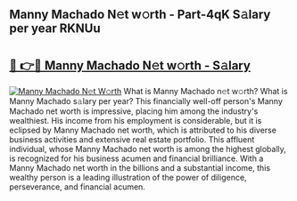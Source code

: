 ## Manny Machado N𝚎t w𝚘rth - Part-4qK S𝚊lary per year RKNUu

# <h2><a href="http://gc0j0m.nevu.top/?p=Manny+Machado">🔗 👉🔴 Manny Machado N𝚎t w𝚘rth - S𝚊lary</a></h2>

[![Manny Machado N𝚎t W𝚘rth](https://i.imgur.com/Oavwk0R.jpeg)](http://gc0j0m.nevu.top/?p=Manny+Machado)
What is Manny Machado n𝚎t w𝚘rth? What is Manny Machado s𝚊lary per year?
This financially well-off person's Manny Machado net worth is impressive, placing him among the industry's wealthiest. His income from his employment is considerable, but it is eclipsed by Manny Machado net worth, which is attributed to his diverse business activities and extensive real estate portfolio. This affluent individual, whose Manny Machado net worth is among the highest globally, is recognized for his business acumen and financial brilliance. With a Manny Machado net worth in the billions and a substantial income, this wealthy person is a leading illustration of the power of diligence, perseverance, and financial acumen.
